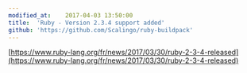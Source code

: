 ```yaml
---
modified_at:	2017-04-03 13:50:00
title:	'Ruby - Version 2.3.4 support added'
github: 'https://github.com/Scalingo/ruby-buildpack'
---
```


[https://www.ruby-lang.org/fr/news/2017/03/30/ruby-2-3-4-released](https://www.ruby-lang.org/fr/news/2017/03/30/ruby-2-3-4-released)
